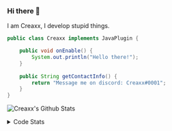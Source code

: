 ### Hi there 👋

I am Creaxx, I develop stupid things. 

```java
public class Creaxx implements JavaPlugin {

    public void onEnable() {
        System.out.println("Hello there!");
    }
    
    public String getContactInfo() {
        return "Message me on discord: Creaxx#0001";
    }
}
```

![Creaxx's Github Stats](https://github-readme-stats.vercel.app/api?username=CreaxxOG&show_icons=true&theme=dark&count_private=true)

<details>
  <summary>Code Stats</summary>

<!--START_SECTION:waka-->
![Code Time](http://img.shields.io/badge/Code%20Time-1%2C436%20hrs%2027%20mins-blue)

![Lines of code](https://img.shields.io/badge/From%20Hello%20World%20I%27ve%20Written-760.9%20thousand%20lines%20of%20code-blue)

**🐱 My GitHub Data** 

> 📦 104.4 kB Used in GitHub's Storage 
 > 
> 🏆 2,753 Contributions in the Year 2023
 > 
> 🚫 Not Opted to Hire
 > 
> 📜 4 Public Repositories 
 > 
> 🔑 3 Private Repositories 
 > 
**I'm a Night 🦉** 

```text
🌞 Morning                439 commits         ██░░░░░░░░░░░░░░░░░░░░░░░   06.92 % 
🌆 Daytime                2633 commits        ██████████░░░░░░░░░░░░░░░   41.49 % 
🌃 Evening                3128 commits        ████████████░░░░░░░░░░░░░   49.29 % 
🌙 Night                  146 commits         █░░░░░░░░░░░░░░░░░░░░░░░░   02.30 % 
```
📅 **I'm Most Productive on Sunday** 

```text
Monday                   815 commits         ███░░░░░░░░░░░░░░░░░░░░░░   12.84 % 
Tuesday                  864 commits         ███░░░░░░░░░░░░░░░░░░░░░░   13.61 % 
Wednesday                887 commits         ███░░░░░░░░░░░░░░░░░░░░░░   13.98 % 
Thursday                 1016 commits        ████░░░░░░░░░░░░░░░░░░░░░   16.01 % 
Friday                   611 commits         ██░░░░░░░░░░░░░░░░░░░░░░░   09.63 % 
Saturday                 1063 commits        ████░░░░░░░░░░░░░░░░░░░░░   16.75 % 
Sunday                   1090 commits        ████░░░░░░░░░░░░░░░░░░░░░   17.18 % 
```


📊 **This Week I Spent My Time On** 

```text
💬 Programming Languages: 
Java                     8 hrs 23 mins       ███████████████████░░░░░░   76.32 % 
Kotlin                   1 hr 47 mins        ████░░░░░░░░░░░░░░░░░░░░░   16.25 % 
XML                      48 mins             ██░░░░░░░░░░░░░░░░░░░░░░░   07.37 % 
YAML                     0 secs              ░░░░░░░░░░░░░░░░░░░░░░░░░   00.03 % 
GitIgnore file           0 secs              ░░░░░░░░░░░░░░░░░░░░░░░░░   00.02 % 

🔥 Editors: 
IntelliJ                 10 hrs 59 mins      █████████████████████████   100.00 % 
```

**I Mostly Code in Java** 

```text
Java                     59 repos            ███████████████████░░░░░░   75.64 % 
Kotlin                   10 repos            ███░░░░░░░░░░░░░░░░░░░░░░   12.82 % 
TypeScript               4 repos             █░░░░░░░░░░░░░░░░░░░░░░░░   05.13 % 
CSS                      2 repos             █░░░░░░░░░░░░░░░░░░░░░░░░   02.56 % 
EJS                      1 repo              ░░░░░░░░░░░░░░░░░░░░░░░░░   01.28 % 
```




 Last Updated on 14/08/2023 18:22:44 UTC
<!--END_SECTION:waka-->
</details>
